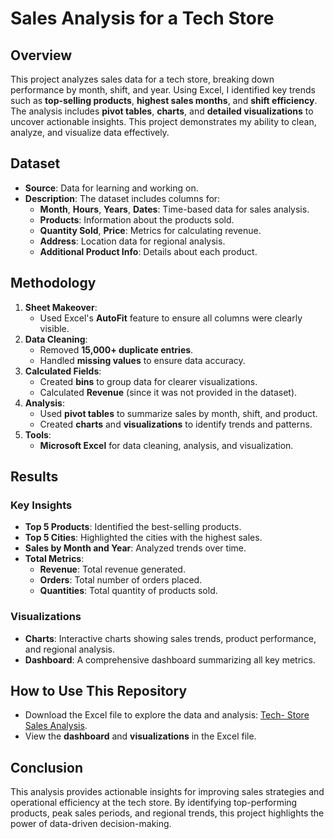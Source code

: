 # Sales Analysis for a Tech Store

## Overview
This project analyzes sales data for a tech store, breaking down performance by month, shift, and year. Using Excel, I identified key trends such as **top-selling products**, **highest sales months**, and **shift efficiency**. The analysis includes **pivot tables**, **charts**, and **detailed visualizations** to uncover actionable insights. This project demonstrates my ability to clean, analyze, and visualize data effectively.

## Dataset
- **Source**: Data for learning and working on.
- **Description**: The dataset includes columns for:
  - **Month**, **Hours**, **Years**, **Dates**: Time-based data for sales analysis.
  - **Products**: Information about the products sold.
  - **Quantity Sold**, **Price**: Metrics for calculating revenue.
  - **Address**: Location data for regional analysis.
  - **Additional Product Info**: Details about each product.

## Methodology
1. **Sheet Makeover**:
   - Used Excel's **AutoFit** feature to ensure all columns were clearly visible.
2. **Data Cleaning**:
   - Removed **15,000+ duplicate entries**.
   - Handled **missing values** to ensure data accuracy.
3. **Calculated Fields**:
   - Created **bins** to group data for clearer visualizations.
   - Calculated **Revenue** (since it was not provided in the dataset).
4. **Analysis**:
   - Used **pivot tables** to summarize sales by month, shift, and product.
   - Created **charts** and **visualizations** to identify trends and patterns.
5. **Tools**:
   - **Microsoft Excel** for data cleaning, analysis, and visualization.

## Results
### Key Insights
- **Top 5 Products**: Identified the best-selling products.
- **Top 5 Cities**: Highlighted the cities with the highest sales.
- **Sales by Month and Year**: Analyzed trends over time.
- **Total Metrics**:
  - **Revenue**: Total revenue generated.
  - **Orders**: Total number of orders placed.
  - **Quantities**: Total quantity of products sold.

### Visualizations
- **Charts**: Interactive charts showing sales trends, product performance, and regional analysis.
- **Dashboard**: A comprehensive dashboard summarizing all key metrics.

## How to Use This Repository
- Download the Excel file to explore the data and analysis: [Tech- Store Sales Analysis]([data/sales_data.xlsx](https://github.com/AdhamAyoub/Tech-Store-Data-analytics/blob/main/Tech-%20Store%20Sales%20Analysis.csv)).
- View the **dashboard** and **visualizations** in the Excel file.

## Conclusion
This analysis provides actionable insights for improving sales strategies and operational efficiency at the tech store. By identifying top-performing products, peak sales periods, and regional trends, this project highlights the power of data-driven decision-making.

